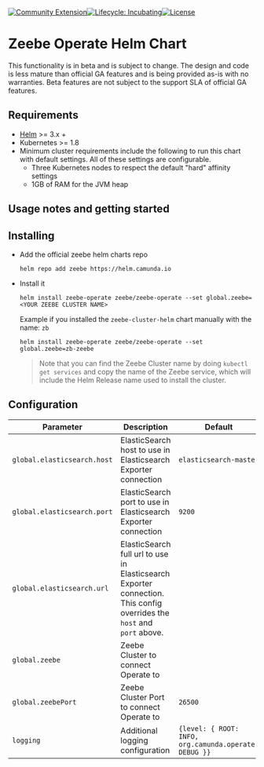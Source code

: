 [![Community Extension](https://img.shields.io/badge/Community%20Extension-An%20open%20source%20community%20maintained%20project-FF4700)](https://github.com/camunda-community-hub/community)[![Lifecycle: Incubating](https://img.shields.io/badge/Lifecycle-Incubating-blue)](https://github.com/Camunda-Community-Hub/community/blob/main/extension-lifecycle.md#incubating-)[![License](https://img.shields.io/badge/License-Apache%202.0-blue.svg)](https://opensource.org/licenses/Apache-2.0)

# Zeebe Operate Helm Chart

This functionality is in beta and is subject to change. The design and code is less mature than official GA features and is being provided as-is with no warranties. Beta features are not subject to the support SLA of official GA features.

## Requirements

* [Helm](https://helm.sh/) >= 3.x +
* Kubernetes >= 1.8
* Minimum cluster requirements include the following to run this chart with default settings. All of these settings are configurable.
  * Three Kubernetes nodes to respect the default "hard" affinity settings
  * 1GB of RAM for the JVM heap

## Usage notes and getting started

## Installing

* Add the official zeebe helm charts repo
  ```
  helm repo add zeebe https://helm.camunda.io
  ```
* Install it
  ```
  helm install zeebe-operate zeebe/zeebe-operate --set global.zeebe=<YOUR ZEEBE CLUSTER NAME>
  ```

  Example if you installed the `zeebe-cluster-helm` chart manually with the name: `zb`

   ```
  helm install zeebe-operate zeebe/zeebe-operate --set global.zeebe=zb-zeebe
  ```

  > Note that you can find the Zeebe Cluster name by doing `kubectl get services` and copy the name of the Zeebe service, which will include the Helm Release name used to install the cluster. 

 ## Configuration
  | Parameter                     | Description                                                                                                                                                                                                                                                                                                                | Default                                                                                                                   |
| ----------------------------- | -------------------------------------------------------------------------------------------------------------------------------------------------------------------------------------------------------------------------------------------------------------------------------------------------------------------------- | ------------------------------------------------------------------------------------------------------------------------- |
| `global.elasticsearch.host`         | ElasticSearch host to use in Elasticsearch Exporter connection  | `elasticsearch-master` |
| `global.elasticsearch.port`         | ElasticSearch port to use in Elasticsearch Exporter connection | `9200` |
| `global.elasticsearch.url`         | ElasticSearch full url to use in Elasticsearch Exporter connection. This config overrides the `host` and `port` above.  |  |
| `global.zeebe`                 | Zeebe Cluster to connect Operate to                                                                                                                               |                                                                                                            |
| `global.zeebePort` | Zeebe Cluster Port to connect Operate to | `26500` |
| `logging`               | Additional logging configuration                                                                                                                                  | `{level: { ROOT: INFO, org.camunda.operate: DEBUG }}`                                                     |
                                                                                                                                                                                                                                                                                                                

